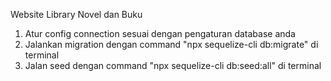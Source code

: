 Website Library Novel dan Buku

1. Atur config connection sesuai dengan pengaturan database anda
2. Jalankan migration dengan command  "npx sequelize-cli db:migrate" di terminal
3. Jalan seed dengan command "npx sequelize-cli db:seed:all" di terminal
